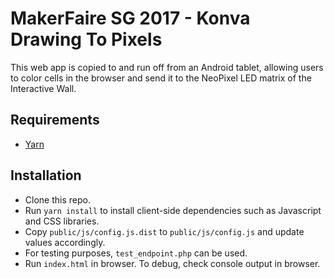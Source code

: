 # MakerFaire SG 2017 - Konva Drawing To Pixels

This web app is copied to and run off from an Android tablet, allowing users to color cells in the browser and send it to the NeoPixel LED matrix of the Interactive Wall.

## Requirements
- [Yarn](https://yarnpkg.com/)

## Installation
- Clone this repo.
- Run `yarn install` to install client-side dependencies such as Javascript and CSS libraries.
- Copy `public/js/config.js.dist` to `public/js/config.js` and update values accordingly.
- For testing purposes, `test_endpoint.php` can be used.
- Run `index.html` in browser. To debug, check console output in browser.
